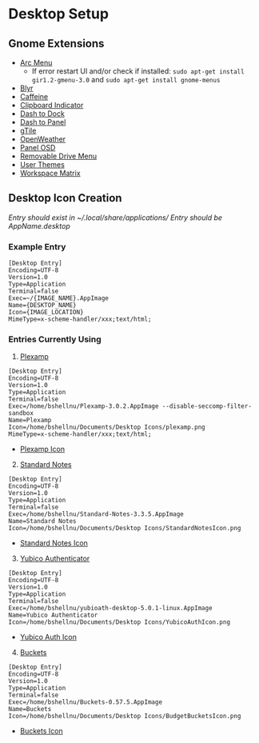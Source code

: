 # Desktop Setup

## Gnome Extensions

- [Arc Menu](https://extensions.gnome.org/extension/3628/arcmenu/)
  - If error restart UI and/or check if installed: `sudo apt-get install gir1.2-gmenu-3.0` and `sudo apt-get install gnome-menus`
- [Blyr](https://extensions.gnome.org/extension/1251/blyr/)
- [Caffeine](https://extensions.gnome.org/extension/517/caffeine/)
- [Clipboard Indicator](https://extensions.gnome.org/extension/779/clipboard-indicator/)
- [Dash to Dock](https://micheleg.github.io/dash-to-dock/)
- [Dash to Panel](https://extensions.gnome.org/extension/1160/dash-to-panel/)
- [gTile](https://github.com/gTile)
- [OpenWeather](https://extensions.gnome.org/extension/750/openweather/)
- [Panel OSD](https://extensions.gnome.org/extension/708/panel-osd/)
- [Removable Drive Menu](https://extensions.gnome.org/extension/7/removable-drive-menu/)
- [User Themes](https://extensions.gnome.org/extension/19/user-themes/)
- [Workspace Matrix](https://extensions.gnome.org/extension/1485/workspace-matrix/)

## Desktop Icon Creation

_Entry should exist in ~/.local/share/applications/_
_Entry should be AppName.desktop_

### Example Entry

```
[Desktop Entry]
Encoding=UTF-8
Version=1.0
Type=Application
Terminal=false
Exec=~/{IMAGE_NAME}.AppImage
Name={DESKTOP_NAME}
Icon={IMAGE_LOCATION}
MimeType=x-scheme-handler/xxx;text/html;
```

### Entries Currently Using

1. [Plexamp](https://plexamp.com/#downloads)

```
[Desktop Entry]
Encoding=UTF-8
Version=1.0
Type=Application
Terminal=false
Exec=/home/bshellnu/Plexamp-3.0.2.AppImage --disable-seccomp-filter-sandbox
Name=Plexamp
Icon=/home/bshellnu/Documents/Desktop Icons/plexamp.png
MimeType=x-scheme-handler/xxx;text/html;
```

- [Plexamp Icon](https://github.com/BradNut/computer-setup-info/blob/master/linux/images/desktop-images/plexamp.png)

2. [Standard Notes](https://standardnotes.org/extensions?downloaded=linux)

```
[Desktop Entry]
Encoding=UTF-8
Version=1.0
Type=Application
Terminal=false
Exec=/home/bshellnu/Standard-Notes-3.3.5.AppImage
Name=Standard Notes
Icon=/home/bshellnu/Documents/Desktop Icons/StandardNotesIcon.png
```

- [Standard Notes Icon](https://github.com/BradNut/computer-setup-info/blob/master/linux/images/desktop-images/StandardNotesIcon.png)

3. [Yubico Authenticator](https://www.yubico.com/products/services-software/download/yubico-authenticator/#download_here)

```
[Desktop Entry]
Encoding=UTF-8
Version=1.0
Type=Application
Terminal=false
Exec=/home/bshellnu/yubioath-desktop-5.0.1-linux.AppImage
Name=Yubico Authenticator
Icon=/home/bshellnu/Documents/Desktop Icons/YubicoAuthIcon.png
```

- [Yubico Auth Icon](https://github.com/BradNut/computer-setup-info/blob/master/linux/images/desktop-images/YubicoAuthIcon.png)

4. [Buckets](https://www.budgetwithbuckets.com/en/download.html)

```
[Desktop Entry]
Encoding=UTF-8
Version=1.0
Type=Application
Terminal=false
Exec=/home/bshellnu/Buckets-0.57.5.AppImage
Name=Buckets
Icon=/home/bshellnu/Documents/Desktop Icons/BudgetBucketsIcon.png
```

- [Buckets Icon](https://github.com/BradNut/computer-setup-info/blob/master/linux/images/desktop-images/BudgetBucketsIcon.png)
